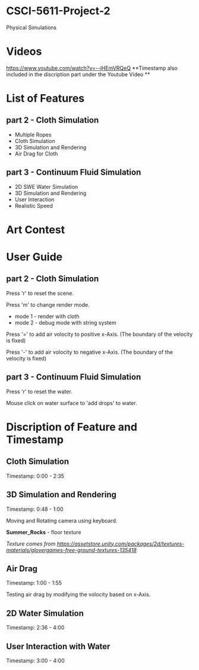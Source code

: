 # CSCI-5611-Project-2
Physical Simulations

# Videos
https://www.youtube.com/watch?v=--jHEmVRQeQ
**Timestamp also included in the discription part under the Youtube Video **

# List of Features
## part 2 - Cloth Simulation
* Multiple Ropes
* Cloth Simulation
* 3D Simulation and Rendering
* Air Drag for Cloth

## part 3 - Continuum Fluid Simulation
* 2D SWE Water Simulation
* 3D Simulation and Rendering
* User Interaction
* Realistic Speed

# Art Contest



# User Guide
## part 2 - Cloth Simulation
Press 'r' to reset the scene.

Press 'm' to change render mode.
* mode 1 - render with cloth
* mode 2 - debug mode with string system

Press '=' to add air volocity to positive x-Axis. (The boundary of the velocity is fixed)

Press '-' to add air volocity to negative x-Axis. (The boundary of the velocity is fixed)

## part 3 - Continuum Fluid Simulation

Press 'r' to reset the water.

Mouse click on water surface to 'add drops' to water.

# Discription of Feature and Timestamp
## Cloth Simulation
Timestamp: 0:00 - 2:35

## 3D Simulation and Rendering
Timestamp: 0:48 - 1:00

Moving and Rotating camera using keyboard.

**Summer_Rocks** - floor texture

*Texture comes from https://assetstore.unity.com/packages/2d/textures-materials/glovergames-free-ground-textures-135418*

## Air Drag
Timestamp: 1:00 - 1:55

Testing air drag by modifying the volocity based on x-Axis.

## 2D Water Simulation
Timestamp: 2:36 - 4:00

## User Interaction with Water
Timestamp: 3:00 - 4:00
